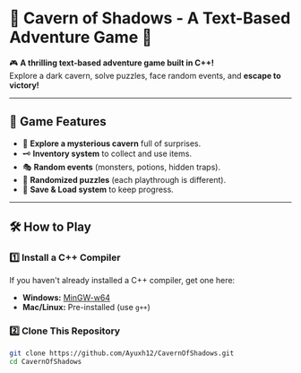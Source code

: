 # 🏰 Cavern of Shadows - A Text-Based Adventure Game 🏹

🎮 **A thrilling text-based adventure game built in C++!**  
Explore a dark cavern, solve puzzles, face random events, and **escape to victory!**  


---

## 🎯 Game Features
- 🏹 **Explore a mysterious cavern** full of surprises.
- 🗝 **Inventory system** to collect and use items.
- 🎭 **Random events** (monsters, potions, hidden traps).
- 🎲 **Randomized puzzles** (each playthrough is different).
- 💾 **Save & Load system** to keep progress.

---

## 🛠 How to Play
### **1️⃣ Install a C++ Compiler**
If you haven't already installed a C++ compiler, get one here:
- **Windows:** [MinGW-w64](https://www.mingw-w64.org/downloads/)
- **Mac/Linux:** Pre-installed (use `g++`)

### **2️⃣ Clone This Repository**
```sh
git clone https://github.com/Ayuxh12/CavernOfShadows.git
cd CavernOfShadows
